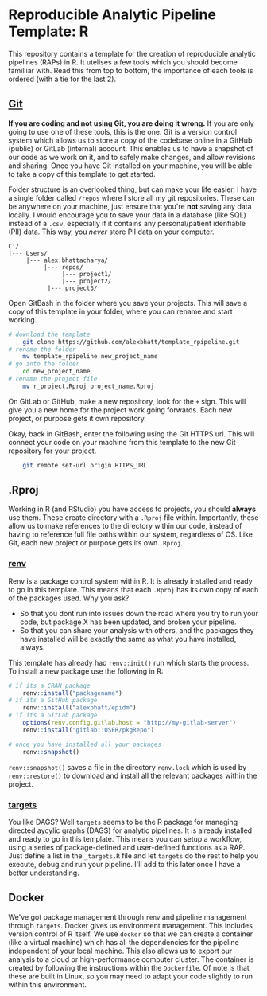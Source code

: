 # Reproducible Analytic Pipeline Template: R

This repository contains a template for the creation of reproducible analytic pipelines (RAPs) in R. 
It utelises a few tools which you should become familliar with.
Read this from top to bottom, the importance of each tools is ordered (with a tie for the last 2).


## [Git](https://guides.github.com/introduction/git-handbook/)

__If you are coding and not using Git, you are doing it wrong.__
If you are only going to use one of these tools, this is the one.
Git is a version control system which allows us to store a copy of the codebase online in a GitHub (public) or GitLab (internal) account. 
This enables us to have a snapshot of our code as we work on it, and to safely make changes, and allow revisions and sharing.
Once you have Git installed on your machine, you will be able to take a copy of this template to get started.

Folder structure is an overlooked thing, but can make your life easier. 
I have a single folder called `/repos` where I store all my git repositories. 
These can be anywhere on your machine, just ensure that you're __not__ saving any data locally.
I would encourage you to save your data in a database (like SQL) instead of a `.csv`, especially if it contains any personal/patient idenfiable (PII) data. 
This way, you _never_ store PII data on your computer.

```
C:/
|--- Users/
     |--- alex.bhattacharya/
          |--- repos/
               |--- project1/
               |--- project2/
	       |--- project3/

```

Open GitBash in the folder where you save your projects.
This will save a copy of this template in your folder, where you can rename and start working.

```sh
# download the template
	git clone https://github.com/alexbhatt/template_rpipeline.git
# rename the folder
	mv template_rpipeline new_project_name
# go into the folder
	cd new_project_name
# rename the project file
	mv r_project.Rproj project_name.Rproj
```

On GitLab or GitHub, make a new repository, look for the `+` sign. 
This will give you a new home for the project work going forwards.
Each new project, or purpose gets it own repository.

Okay, back in GitBash, enter the following using the Git HTTPS url.
This will connect your code on your machine from this template to the new Git repository for your project.

```sh
	git remote set-url origin HTTPS_URL
```

## .Rproj

Working in R (and RStudio) you have access to projects, you should __always__ use them.
These create directory with a `.Rproj` file within. 
Importantly, these allow us to make references to the directory within our code, instead of having to reference full file paths within our system, regardless of OS.
Like Git, each new project or purpose gets its own `.Rproj`.

### [renv](https://rstudio.github.io/renv/articles/renv.html)

Renv is a package control system within R. 
It is already installed and ready to go in this template.
This means that each `.Rproj` has its own copy of each of the packages used. 
Why you ask? 

+ So that you dont run into issues down the road where you try to run your code, but package X has been updated, and broken your pipeline. 
+ So that you can share your analysis with others, and the packages they have installed will be exactly the same as what you have installed, always.

This template has already had `renv::init()` run which starts the process. To install a new package use the following in R:

```r
# if its a CRAN package
	renv::install("packagename")
# if its a GitHub package
	renv::install("alexbhatt/epidm")
# if its a GitLab package
	options(renv.config.gitlab.host = "http://my-gitlab-server")
	renv::install("gitlab::USER/pkgRepo")

# once you have installed all your packages
	renv::snapshot()
```

`renv::snapshot()` saves a file in the directory `renv.lock` which is used by `renv::restore()` to download and install all the relevant packages within the project.

### [targets](https://books.ropensci.org/targets/)

You like DAGS?
Well `targets` seems to be the R package for managing directed aycylic graphs (DAGS) for analytic pipelines.
It is already installed and ready to go in this template.
This means you can setup a workflow, using a series of package-defined and user-defined functions as a RAP.
Just define a list in the `_targets.R` file and let `targets` do the rest to help you execute, debug and run your pipeline.
I'll add to this later once I have a better understanding.

## Docker

We've got package management through `renv` and pipeline management through `targets`. 
Docker gives us environment management. This includes version control of R itself.
We use `docker` so that we can create a container (like a virtual machine) which has all the dependencies for the pipeline independent of your local machine.
This also allows us to export our analysis to a cloud or high-performance computer cluster.
The container is created by following the instructions within the `Dockerfile`.
Of note is that these are built in Linux, so you may need to adapt your code slightly to run within this environment. 
